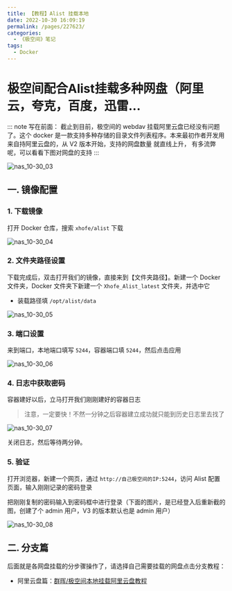 ```yaml
---
title: 【教程】Alist 挂载本地
date: 2022-10-30 16:09:19
permalink: /pages/227623/
categories:
  - 《极空间》笔记
tags:
  - Docker
---
```


# 极空间配合Alist挂载多种网盘（阿里云，夸克，百度，迅雷...

[comment]: <> (![nas_10-30_02]&#40;https://cdn.staticaly.com/gh/oliver556/image-hosting@master/20221030/nas_10-30_02.45xbjrhtwjq0.webp&#41;)

::: note 写在前面：
截止到目前，极空间的 webdav 挂载阿里云盘已经没有问题了。这个 docker 是一款支持多种存储的目录文件列表程序。本来最初作者开发用来自持阿里云盘的，从 V2 版本开始，支持的网盘数量
就直线上升， 有多流弊呢，可以看看下图对网盘的支持
:::

![nas_10-30_03](https://cdn.staticaly.com/gh/oliver556/image-hosting@master/20221030/nas_10-30_03.4a4raxyedd60.webp)

## 一. 镜像配置

### 1. 下载镜像

打开 Docker 仓库，搜索 `xhofe/alist` 下载

![nas_10-30_04](https://cdn.staticaly.com/gh/oliver556/image-hosting@master/20221030/nas_10-30_04.2vn0iqr3jgk0.webp)

### 2. 文件夹路径设置

下载完成后，双击打开我们的镜像，直接来到【文件夹路径】。新建一个 Docker 文件夹，Docker 文件夹下新建一个 `Xhofe_Alist_latest` 文件夹，并选中它

- 装载路径填 `/opt/alist/data`

![nas_10-30_05](https://cdn.staticaly.com/gh/oliver556/image-hosting@master/20221030/nas_10-30_05.6j52cnkxt3o0.webp)

### 3. 端口设置

来到端口，本地端口填写 `5244`，容器端口填 `5244`，然后点击应用

![nas_10-30_06](https://cdn.staticaly.com/gh/oliver556/image-hosting@master/20221030/nas_10-30_06.3o0vgkkvmac0.webp)

### 4. 日志中获取密码 

容器建好以后，立马打开我们刚刚建好的容器日志

> 注意，一定要快！不然一分钟之后容器建立成功就只能到历史日志里去找了

![nas_10-30_07](https://cdn.staticaly.com/gh/oliver556/image-hosting@master/20221030/nas_10-30_07.237oervl24dc.webp)

关闭日志，然后等待两分钟。

### 5. 验证

打开浏览器，新建一个网页，通过 `http://自己极空间的IP:5244`，访问 Alist 配置页面，输入刚刚记录的密码登录

把刚刚复制的密码输入到密码框中进行登录（下面的图片，是已经登入后重新截的图，创建了个 admin 用户，V3 的版本默认也是 admin 用户）

![nas_10-30_08](https://cdn.staticaly.com/gh/oliver556/image-hosting@master/20221030/nas_10-30_08.6xey5ulcaus0.webp)

## 二. 分支篇

后面就是各网盘挂载的分步骤操作了，请选择自己需要挂载的网盘点击分支教程：

- 阿里云盘篇：[群晖/极空间本地挂载阿里云盘教程](02.群晖_极空间本地挂载阿里云盘教程.md)
